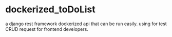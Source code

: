 # dockerized_toDoList
a django rest framework dockerized api that can be run easily. using for test CRUD request for frontend developers.
